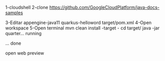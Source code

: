 1-cloudshell
2-clone
https://github.com/GoogleCloudPlatform/java-docs-samples

3-Editar
appengine-java11
quarkus-helloword
target/pom.xml
4-Open workspace
5-Open terminal
mvn clean install
-target - 
cd target/
java -jar quarter... running

... done

open web preview